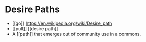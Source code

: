# Desire Paths

- [[go]] https://en.wikipedia.org/wiki/Desire_path
- [[pull]] [[desire path]]
- A [[path]] that emerges out of community use in a commons.


